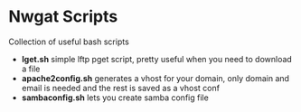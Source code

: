 Nwgat Scripts
=======

Collection of useful bash scripts

* **lget.sh** simple lftp pget script, pretty useful when you need to download a file
* **apache2config.sh** generates a vhost for your domain, only domain and email is needed and the rest is saved as a vhost conf
* **sambaconfig.sh** lets you create samba config file
